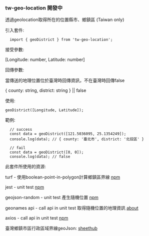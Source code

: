 ### tw-geo-location 開發中

透過geolocation取得所在的位置縣市、鄉鎮區 (Taiwan only)

引入套件:

```
  import { geoDistrict } from 'tw-geo-location';
```

接受參數:

[Longitude: number, Latitude: number]

回傳參數:

當傳送的地理位置位於臺灣時回傳資訊，不在臺灣時回傳false

{ county: string, district: string } || false

使用:

```
geoDistrict([Longitude, Latitude]);
```

範例:

```
  // success
  const data = geoDistrict([121.5036095, 25.1354249]);
  console.log(data); // { county: '臺北市', district: '北投區' }

  // fail
  const data = geoDistrict([0, 0]);
  console.log(data); // false
```

此套件所使用的資源:

turf - 使用boolean-point-in-polygon計算鄉鎮區界線
<a href="https://www.npmjs.com/package/@turf/boolean-point-in-polygon" target="_blank">npm</a>

jest - unit test
<a href="https://www.npmjs.com/package/jest" target="_blank">npm</a>

geojson-random - unit test 產生隨機位置
<a href="https://www.npmjs.com/package/geojson-random" target="_blank">npm</a>


geonames api - call api in unit test 取得隨機位置的地理資訊
<a href="https://www.geonames.org/about.html" target="_blank">about</a>

axios - call api in unit test
<a href="https://www.npmjs.com/package/axios" target="_blank">npm</a>

臺灣鄉鎮市區行政區域界線geoJson:
<a href="https://sheethub.com/ronnywang/%E9%84%89%E9%8E%AE%E5%B8%82%E5%8D%80%E8%A1%8C%E6%94%BF%E5%8D%80%E5%9F%9F%E7%95%8C%E7%B7%9A" target="_blank">sheethub</a>
